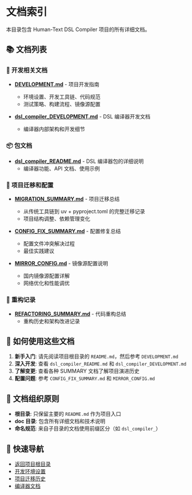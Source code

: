 # 文档索引

本目录包含 Human-Text DSL Compiler 项目的所有详细文档。

## 📚 文档列表

### 🚀 开发相关文档

- **[DEVELOPMENT.md](DEVELOPMENT.md)** - 项目开发指南
  - 环境设置、开发工具链、代码规范
  - 测试策略、构建流程、镜像源配置

- **[dsl_compiler_DEVELOPMENT.md](dsl_compiler_DEVELOPMENT.md)** - DSL 编译器开发文档
  - 编译器内部架构和开发细节

### 📦 包文档

- **[dsl_compiler_README.md](dsl_compiler_README.md)** - DSL 编译器包的详细说明
  - 编译器功能、API 文档、使用示例

### 🔄 项目迁移和配置

- **[MIGRATION_SUMMARY.md](MIGRATION_SUMMARY.md)** - 项目迁移总结
  - 从传统工具链到 uv + pyproject.toml 的完整迁移记录
  - 项目结构调整、依赖管理变化

- **[CONFIG_FIX_SUMMARY.md](CONFIG_FIX_SUMMARY.md)** - 配置修复总结
  - 配置文件冲突解决过程
  - 最佳实践建议

- **[MIRROR_CONFIG.md](MIRROR_CONFIG.md)** - 镜像源配置说明
  - 国内镜像源配置详解
  - 网络优化和性能调优

### 🔧 重构记录

- **[REFACTORING_SUMMARY.md](REFACTORING_SUMMARY.md)** - 代码重构总结
  - 重构历史和架构改进记录

## 📖 如何使用这些文档

1. **新手入门**: 请先阅读项目根目录的 `README.md`，然后参考 `DEVELOPMENT.md`
2. **深入开发**: 查看 `dsl_compiler_README.md` 和 `dsl_compiler_DEVELOPMENT.md`
3. **了解变更**: 查看各种 SUMMARY 文档了解项目演进历史
4. **配置问题**: 参考 `CONFIG_FIX_SUMMARY.md` 和 `MIRROR_CONFIG.md`

## 📁 文档组织原则

- **根目录**: 只保留主要的 `README.md` 作为项目入口
- **doc 目录**: 包含所有详细文档和技术说明
- **命名规范**: 来自子目录的文档使用前缀区分（如 `dsl_compiler_`）

## 🔗 快速导航

- [返回项目根目录](../README.md)
- [开发环境设置](DEVELOPMENT.md)
- [项目迁移历史](MIGRATION_SUMMARY.md)
- [编译器文档](dsl_compiler_README.md) 